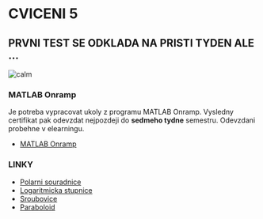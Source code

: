 # CVICENI 5

## PRVNI TEST SE ODKLADA NA PRISTI TYDEN ALE ...

![calm](https://media1.giphy.com/media/3o7buhFcZjzG5iDNoA/200w.webp?cid=ecf05e479p6yizbtcd47rbwhno14s6p3tsyjg8yqrfccqlmw&rid=200w.webp)

### MATLAB Onramp

Je potreba vypracovat ukoly z programu MATLAB Onramp. Vysledny certifikat pak odevzdat nejpozdeji do 
**sedmeho tydne** semestru. Odevzdani probehne v elearningu.
- [MATLAB Onramp](https://www.mathworks.com/learn/tutorials/matlab-onramp.html)

### LINKY

- [Polarni souradnice](https://cs.wikipedia.org/wiki/Pol%C3%A1rn%C3%AD_soustava_sou%C5%99adnic)
- [Logaritmicka stupnice](https://cs.wikipedia.org/wiki/Logaritmick%C3%A1_stupnice)
- [Sroubovice](https://cs.wikipedia.org/wiki/%C5%A0roubovice)
- [Paraboloid](https://cs.wikipedia.org/wiki/Paraboloid)
